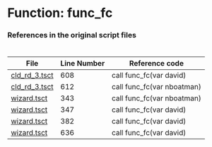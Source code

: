 # Function: func_fc
### References in the original script files

#

| File | Line Number | Reference code |
| --- | --- | --- |
| [cld_rd_3.tsct](../../../out/cld_rd_3.tsct#L608) | 608 | call func_fc(var david) |
| [cld_rd_3.tsct](../../../out/cld_rd_3.tsct#L612) | 612 | call func_fc(var nboatman) |
| [wizard.tsct](../../../out/wizard.tsct#L343) | 343 | call func_fc(var nboatman) |
| [wizard.tsct](../../../out/wizard.tsct#L347) | 347 | call func_fc(var david) |
| [wizard.tsct](../../../out/wizard.tsct#L382) | 382 | call func_fc(var david) |
| [wizard.tsct](../../../out/wizard.tsct#L636) | 636 | call func_fc(var david) |
